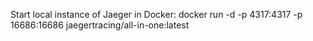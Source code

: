 Start local instance of Jaeger in Docker:
docker run -d -p 4317:4317 -p 16686:16686 jaegertracing/all-in-one:latest
